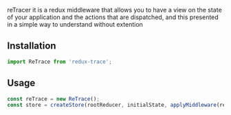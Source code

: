 reTracer it is a redux middleware that allows you to have a view on the state of your application and the actions that are dispatched, and this presented in a simple way to understand without extention

## Installation

```js
import ReTrace from 'redux-trace';
```

## Usage

```js
const reTrace = new ReTrace();
const store = createStore(rootReducer, initialState, applyMiddleware(reTrace.start));
```